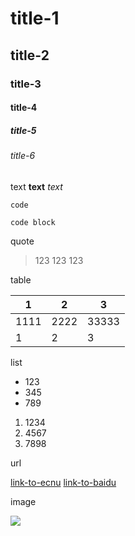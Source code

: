 # title-1

## title-2

### title-3

#### title-4

##### title-5

###### title-6

text
**text**
*text*

`code`

```
code block
```

quote
> 123
> 123
> 123

table

1|2|3
--|--|--
1111|2222|33333
1|2|3

list

- 123
- 345
- 789

1. 1234
2. 4567
3. 7898

url

[link-to-ecnu](http://www.ecnu.edu.cn)
[link-to-baidu](http://www.baidu.com)

image

![](http://www.ecnu.edu.cn/_upload/tpl/00/6f/111/template111/images/logo.gif)
